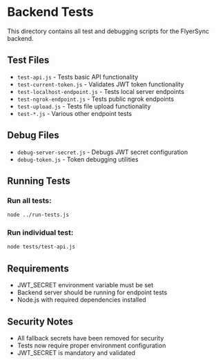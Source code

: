 # Backend Tests

This directory contains all test and debugging scripts for the FlyerSync backend.

## Test Files

- `test-api.js` - Tests basic API functionality
- `test-current-token.js` - Validates JWT token functionality
- `test-localhost-endpoint.js` - Tests local server endpoints
- `test-ngrok-endpoint.js` - Tests public ngrok endpoints
- `test-upload.js` - Tests file upload functionality
- `test-*.js` - Various other endpoint tests

## Debug Files

- `debug-server-secret.js` - Debugs JWT secret configuration
- `debug-token.js` - Token debugging utilities

## Running Tests

### Run all tests:

```bash
node ../run-tests.js
```

### Run individual test:

```bash
node tests/test-api.js
```

## Requirements

- JWT_SECRET environment variable must be set
- Backend server should be running for endpoint tests
- Node.js with required dependencies installed

## Security Notes

- All fallback secrets have been removed for security
- Tests now require proper environment configuration
- JWT_SECRET is mandatory and validated
